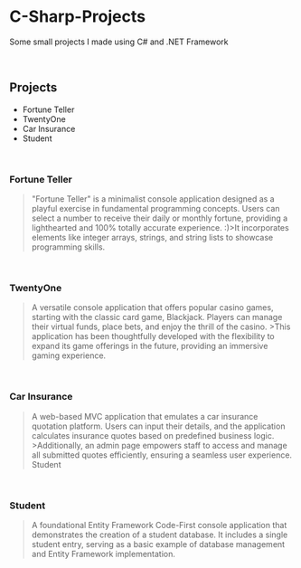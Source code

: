 # C-Sharp-Projects
Some small projects I made using C# and .NET Framework


 <br/>



## Projects
- Fortune Teller 
- TwentyOne
- Car Insurance
- Student
<br/>

### Fortune Teller 
>"Fortune Teller" is a minimalist console application designed as a playful exercise in fundamental programming concepts. Users can select a number to receive their daily or monthly fortune, providing a lighthearted and 100% totally accurate experience. :)>It incorporates elements like integer arrays, strings, and string lists to showcase programming skills. 
<br/>


### TwentyOne
>A versatile console application that offers popular casino games, starting with the classic card game, Blackjack. Players can manage their virtual funds, place bets, and enjoy the thrill of the casino. >This application has been thoughtfully developed with the flexibility to expand its game offerings in the future, providing an immersive gaming experience.
<br/>

### Car Insurance
>A web-based MVC application that emulates a car insurance quotation platform. Users can input their details, and the application calculates insurance quotes based on predefined business logic. >Additionally, an admin page empowers staff to access and manage all submitted quotes efficiently, ensuring a seamless user experience.
Student
<br/>

### Student
>A foundational Entity Framework Code-First console application that demonstrates the creation of a student database. It includes a single student entry, serving as a basic example of database management and Entity Framework implementation.
 <br/>

